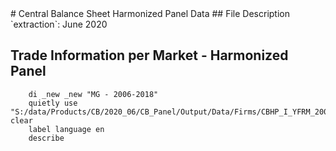 <meta charset="utf-8"/>
# Central Balance Sheet Harmonized Panel Data
## File Description
`extraction`: June 2020

## **Trade Information per Market - Harmonized Panel**

```
    di _new _new "MG - 2006-2018"
    quietly use "S:/data/Products/CB/2020_06/CB_Panel/Output/Data/Firms/CBHP_I_YFRM_20062018_JUN20_MG_V01.dta", clear
    label language en
    describe
```







